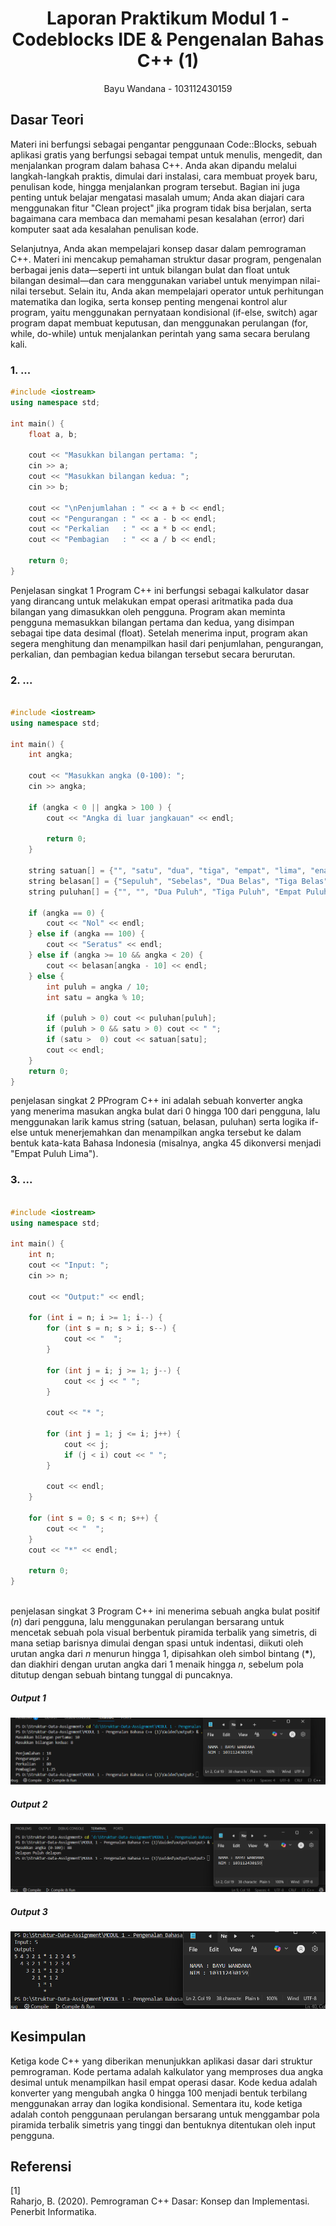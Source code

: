 # <h1 align="center">Laporan Praktikum Modul 1 - Codeblocks IDE & Pengenalan Bahas C++ (1)</h1>
<p align="center">Bayu Wandana - 103112430159</p>

## Dasar Teori
Materi ini berfungsi sebagai pengantar penggunaan Code::Blocks, sebuah aplikasi gratis yang berfungsi sebagai tempat untuk menulis, mengedit, dan menjalankan program dalam bahasa C++. Anda akan dipandu melalui langkah-langkah praktis, dimulai dari instalasi, cara membuat proyek baru, penulisan kode, hingga menjalankan program tersebut. Bagian ini juga penting untuk belajar mengatasi masalah umum; Anda akan diajari cara menggunakan fitur "Clean project" jika program tidak bisa berjalan, serta bagaimana cara membaca dan memahami pesan kesalahan (error) dari komputer saat ada kesalahan penulisan kode.

Selanjutnya, Anda akan mempelajari konsep dasar dalam pemrograman C++. Materi ini mencakup pemahaman struktur dasar program, pengenalan berbagai jenis data—seperti int untuk bilangan bulat dan float untuk bilangan desimal—dan cara menggunakan variabel untuk menyimpan nilai-nilai tersebut. Selain itu, Anda akan mempelajari operator untuk perhitungan matematika dan logika, serta konsep penting mengenai kontrol alur program, yaitu menggunakan pernyataan kondisional (if-else, switch) agar program dapat membuat keputusan, dan menggunakan perulangan (for, while, do-while) untuk menjalankan perintah yang sama secara berulang kali.

### 1. ...

```C++
#include <iostream>
using namespace std;

int main() {
    float a, b;

    cout << "Masukkan bilangan pertama: ";
    cin >> a;
    cout << "Masukkan bilangan kedua: ";
    cin >> b;

    cout << "\nPenjumlahan : " << a + b << endl;
    cout << "Pengurangan : " << a - b << endl;
    cout << "Perkalian   : " << a * b << endl;
    cout << "Pembagian   : " << a / b << endl;

    return 0;
}

```
Penjelasan singkat 1
Program C++ ini berfungsi sebagai kalkulator dasar yang dirancang untuk melakukan empat operasi aritmatika pada dua bilangan yang dimasukkan oleh pengguna. Program akan meminta pengguna memasukkan bilangan pertama dan kedua, yang disimpan sebagai tipe data desimal (float). Setelah menerima input, program akan segera menghitung dan menampilkan hasil dari penjumlahan, pengurangan, perkalian, dan pembagian kedua bilangan tersebut secara berurutan.


### 2. ...

```C++

#include <iostream>
using namespace std;

int main() {
    int angka;

    cout << "Masukkan angka (0-100): ";
    cin >> angka;

    if (angka < 0 || angka > 100 ) {
        cout << "Angka di luar jangkauan" << endl;

        return 0;
    }

    string satuan[] = {"", "satu", "dua", "tiga", "empat", "lima", "enam",  "tujuh", "delapan", "sembilan"};
    string belasan[] = {"Sepuluh", "Sebelas", "Dua Belas", "Tiga Belas", "Empat Belas", "Lima Belas", "Enam Belas", "Tujuh Belas", "Delapan Belas", "Sembilan Belas"};
    string puluhan[] = {"", "", "Dua Puluh", "Tiga Puluh", "Empat Puluh", "Lima Puluh", "Enam Puluh", "Tujuh Puluh", "Delapan Puluh", "Sembilan Puluh"};

    if (angka == 0) {
        cout << "Nol" << endl;
    } else if (angka == 100) {
        cout << "Seratus" << endl;
    } else if (angka >= 10 && angka < 20) {
        cout << belasan[angka - 10] << endl;
    } else {
        int puluh = angka / 10;
        int satu = angka % 10;

        if (puluh > 0) cout << puluhan[puluh];
        if (puluh > 0 && satu > 0) cout << " ";
        if (satu >  0) cout << satuan[satu];
        cout << endl;
    }
    return 0;
}

```
penjelasan singkat 2
PProgram $\text{C++}$ ini adalah sebuah konverter angka yang menerima masukan angka bulat dari $0$ hingga $100$ dari pengguna, lalu menggunakan larik kamus $\text{string}$ ($\text{satuan, belasan, puluhan}$) serta logika $\text{if-else}$ untuk menerjemahkan dan menampilkan angka tersebut ke dalam bentuk kata-kata Bahasa Indonesia (misalnya, angka $45$ dikonversi menjadi "Empat Puluh Lima").

### 3. ...

```C++

#include <iostream>
using namespace std;

int main() {
    int n;
    cout << "Input: ";
    cin >> n;

    cout << "Output:" << endl;

    for (int i = n; i >= 1; i--) {
        for (int s = n; s > i; s--) {
            cout << "  ";
        }

        for (int j = i; j >= 1; j--) {
            cout << j << " ";
        }

        cout << "* ";

        for (int j = 1; j <= i; j++) {
            cout << j;
            if (j < i) cout << " ";
        }

        cout << endl;
    }

    for (int s = 0; s < n; s++) {
        cout << "  ";
    }
    cout << "*" << endl;

    return 0;
}



```
penjelasan singkat  3
Program $\text{C++}$ ini menerima sebuah angka bulat positif ($n$) dari pengguna, lalu menggunakan perulangan bersarang untuk mencetak sebuah pola visual berbentuk piramida terbalik yang simetris, di mana setiap barisnya dimulai dengan spasi untuk indentasi, diikuti oleh urutan angka dari $n$ menurun hingga $1$, dipisahkan oleh simbol bintang ($\mathbf{*}$), dan diakhiri dengan urutan angka dari $1$ menaik hingga $n$, sebelum pola ditutup dengan sebuah bintang tunggal di puncaknya.
##### Output 1
![Screenshot Output 1](https://github.com/Bayuwandana/Struktur-Data-Assignment/blob/main/MODUL%201/output1-1.png)

##### Output 2
![Screenshot Output 2](https://github.com/Bayuwandana/Struktur-Data-Assignment/blob/main/MODUL%201/output%201-2.png)

##### Output 3
![Screenshot Output 3](https://github.com/Bayuwandana/Struktur-Data-Assignment/blob/main/MODUL%201/output1-3.png)


## Kesimpulan
Ketiga kode C++ yang diberikan menunjukkan aplikasi dasar dari struktur pemrograman. Kode pertama adalah kalkulator yang memproses dua angka desimal untuk menampilkan hasil empat operasi dasar. Kode kedua adalah konverter yang mengubah angka 0 hingga 100 menjadi bentuk terbilang menggunakan array dan logika kondisional. Sementara itu, kode ketiga adalah contoh penggunaan perulangan bersarang untuk menggambar pola piramida terbalik simetris yang tinggi dan bentuknya ditentukan oleh input pengguna.

## Referensi
[1]
<br>Raharjo, B. (2020). Pemrograman C++ Dasar: Konsep dan Implementasi. Penerbit Informatika.

<br>
